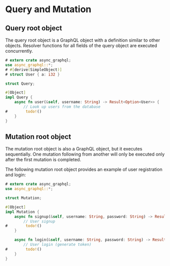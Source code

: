 # Query and Mutation

## Query root object

The query root object is a GraphQL object with a definition similar to other objects. Resolver functions for all fields of the query object are executed concurrently.

```rust
# extern crate async_graphql;
use async_graphql::*;
# #[derive(SimpleObject)]
# struct User { a: i32 }

struct Query;

#[Object]
impl Query {
    async fn user(&self, username: String) -> Result<Option<User>> {
        // Look up users from the database
#        todo!()
    }
}

```

## Mutation root object

The mutation root object is also a GraphQL object, but it executes sequentially. One mutation following from another will only be executed only after the first mutation is completed.

The following mutation root object provides an example of user registration and login:

```rust
# extern crate async_graphql;
use async_graphql::*;

struct Mutation;

#[Object]
impl Mutation {
    async fn signup(&self, username: String, password: String) -> Result<bool> {
        // User signup
#        todo!()
    }

    async fn login(&self, username: String, password: String) -> Result<String> {
        // User login (generate token)
#        todo!()
    }
}
```
